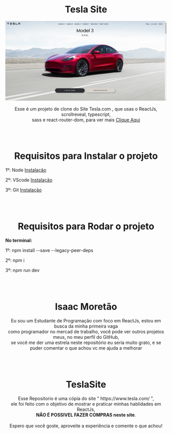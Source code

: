 <h1 align="center">
  Tesla Site
</h1>

<img src='./src/Assets/Images/Site-From-Redmi-Md.png' />

<p align="center">
Esse é um projeto de clone do Site Tesla.com , que usas o ReactJs, scrollreveal, typescript, <br/>
sass e react-router-dom, para ver mais <a href='https://isaacmoretao.github.io/TeslaSite/' target={'_blank'}> Clique Aqui</a>
</p>

<br/><br/>

<h1 align="center">
  Requisitos para Instalar o projeto
</h1>

<p>
  1º: Node <a href='https://nodejs.org/en/'> Instalação </a> <br/>

  2º: VScode <a href='https://code.visualstudio.com/download'> Instalação </a> <br/>

  3º: Git <a href='https://git-scm.com/downloads'> Instalação </a> <br/>
</p>

<br/><br/>

<h1 align="center">
  Requisitos para Rodar o projeto
</h1>


<p> 
 <b>No terminal:</b> <br/>

  1º: npm install --save --legacy-peer-deps <br/>

  2º: npm i <br/>

  3º: npm run dev <br/>

</p>

<br/><br/>

<h1 align="center">
  Isaac Moretão
</h1>

 
<p align="center">
  Eu sou um Estudante de Programação com foco em ReactJs, estou em busca da minha primeira vaga <br />
  como programador no mercad de trabalho, você pode ver outros projetos meus, no meu perfil do GitHub, <br />
  se você me der uma estrela neste repositório eu seria muito grato, e se puder comentar o que achou vc me ajuda a melhorar <br />
  
</p>

<br/><br/>

<h1 align="center">
  TeslaSite
</h1>

<p align="center">
 Esse Repositorio é uma cópia do site " https://www.tesla.com/ ", <br/> ele foi feito com o objetivo de mostrar e praticar minhas hablidades em ReactJs, <br/> <b>NÃO É POSSIVEL FAZER COMPRAS neste site</b>. <br /><br />
 Espero que você goste, aproveite a experiência e comente o que achou!
</p>
